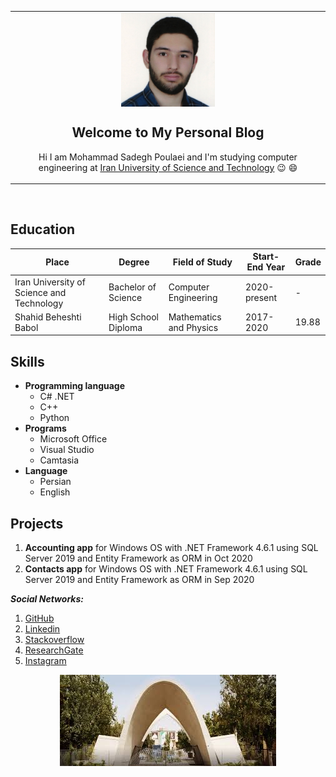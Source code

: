 

<table align="center"><tr><td align="center" width="1100" markdown="1">
<img src="https://raw.githubusercontent.com/MSPoulaei/MyGitHubPage/main/1607761465313.jpg" align="center" width="150" alt="My Photo">
<br>


## Welcome to My Personal Blog

Hi I am Mohammad Sadegh Poulaei and I'm studying computer engineering at [Iran University of Science and Technology](http://www.iust.ac.ir/) :wink:
:smile:

</td></tr></table>
<br>


## Education

| Place | Degree | Field of Study | Start-End Year | Grade |
| ----- | ---- | ------ | -------- | -----  |
| Iran University of Science and Technology | Bachelor of Science | Computer Engineering | 2020-present | - |
| Shahid Beheshti Babol | High School Diploma | Mathematics and Physics | 2017-2020 | 19.88 |

## Skills
+ **Programming language**
  - C# .NET
  - C++
  - Python
+ **Programs**
  - Microsoft Office
  - Visual Studio
  - Camtasia
+ **Language**
  - Persian
  - English

## Projects
1. __Accounting app__
 for Windows OS with .NET Framework 4.6.1 using SQL Server 2019 and Entity Framework as ORM in Oct 2020
2. __Contacts app__
 for Windows OS with .NET Framework 4.6.1 using SQL Server 2019 and Entity Framework as ORM in Sep 2020


__*Social Networks:*__
1. [GitHub](https://github.com/MSPoulaei)
2. [Linkedin](https://ir.linkedin.com/public-profile/in/mohammad-sadegh-poulaei-31a5431a0?challengeId=AQEFD84D2Z7QpgAAAXdFxf0HkZCOSn-FK8NrgvaGtEWre8JCSj96_VMS5JMu54pd8ShzKS7mmZ8LajQe5nZUbzTUoo7CXZQMLQ&submissionId=da7c413f-6834-5e16-d1e4-b06e9be8d739)
3. [Stackoverflow](https://stackoverflow.com/users/14076036/avira-antiyou)
4. [ResearchGate](https://www.researchgate.net/profile/Mohammad_Sadegh_Poulaei_Moziraji)
5. [Instagram](https://www.instagram.com/m.s.poulaei/)

<div align="center" markdown="1">

![IUST](https://raw.githubusercontent.com/MSPoulaei/MyGitHubPage/main/image.png)
</div>


